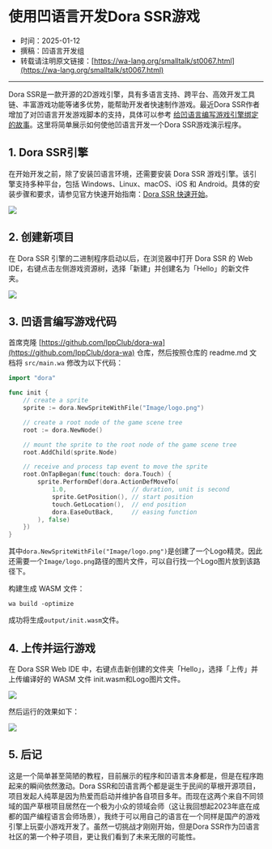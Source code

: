# 使用凹语言开发Dora SSR游戏

- 时间：2025-01-12
- 撰稿：凹语言开发组
- 转载请注明原文链接：[https://wa-lang.org/smalltalk/st0067.html](https://wa-lang.org/smalltalk/st0067.html)

---

Dora SSR是一款开源的2D游戏引擎，具有多语言支持、跨平台、高效开发工具链、丰富游戏功能等诸多优势，能帮助开发者快速制作游戏。最近Dora SSR作者增加了对凹语言开发游戏脚本的支持，具体可以参考 [给凹语言编写游戏引擎绑定的故事](https://mp.weixin.qq.com/s/rk9LlKo2M8N5li9CNZrbhw)。这里将简单展示如何使他凹语言开发一个Dora SSR游戏演示程序。

## 1. Dora SSR引擎

在开始开发之前，除了安装凹语言环境，还需要安装 Dora SSR 游戏引擎。该引擎支持多种平台，包括 Windows、Linux、macOS、iOS 和 Android。具体的安装步骤和要求，请参见官方快速开始指南：[Dora SSR 快速开始](https://dora-ssr.net/zh-Hans/docs/tutorial/quick-start/)。

![](/st0067-01.png)

## 2. 创建新项目

在 Dora SSR 引擎的二进制程序启动以后，在浏览器中打开 Dora SSR 的 Web IDE，右键点击左侧游戏资源树，选择「新建」并创建名为「Hello」的新文件夹。

![](/st0067-02.png)

## 3. 凹语言编写游戏代码

首席克隆 [https://github.com/IppClub/dora-wa](https://github.com/IppClub/dora-wa) 仓库，然后按照仓库的 readme.md 文档将 `src/main.wa` 修改为以下代码：

```go
import "dora"

func init {
	// create a sprite
	sprite := dora.NewSpriteWithFile("Image/logo.png")

	// create a root node of the game scene tree
	root := dora.NewNode()

	// mount the sprite to the root node of the game scene tree
	root.AddChild(sprite.Node)

	// receive and process tap event to move the sprite
	root.OnTapBegan(func(touch: dora.Touch) {
		sprite.PerformDef(dora.ActionDefMoveTo(
			1.0,                  // duration, unit is second
			sprite.GetPosition(), // start position
			touch.GetLocation(),  // end position
			dora.EaseOutBack,     // easing function
		), false)
	})
}
```

其中`dora.NewSpriteWithFile("Image/logo.png")`是创建了一个Logo精灵。因此还需要一个`Image/logo.png`路径的图片文件，可以自行找一个Logo图片放到该路径下。

构建生成 WASM 文件：

```
wa build -optimize
```

成功将生成`output/init.wasm`文件。

## 4. 上传并运行游戏

在 Dora SSR Web IDE 中，右键点击新创建的文件夹「Hello」，选择「上传」并上传编译好的 WASM 文件 init.wasm和Logo图片文件。

![](/st0067-03.png)

然后运行的效果如下：

![](/st0067-04.png)

## 5. 后记

这是一个简单甚至简陋的教程，目前展示的程序和凹语言本身都是，但是在程序跑起来的瞬间依然激动。Dora SSR和凹语言两个都是诞生于民间的草根开源项目，项目发起人纯萃是因为热爱而启动并维护各自项目多年。而现在这两个来自不同领域的国产草根项目居然在一个极为小众的领域会师（这让我回想起2023年底在成都的国产编程语言会师场景），我终于可以用自己的语言在一个同样是国产的游戏引擎上玩耍小游戏开发了。虽然一切挑战才刚刚开始，但是Dora SSR作为凹语言社区的第一个种子项目，更让我们看到了未来无限的可能性。

